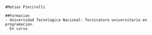     #Matias Pincirolli

    ##Formacion
    - Universidad Tecnologica Nacional: Tecnicatura universitaria en programacion.
      En curso